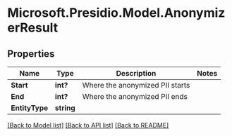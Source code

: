 # Microsoft.Presidio.Model.AnonymizerResult
## Properties

Name | Type | Description | Notes
------------ | ------------- | ------------- | -------------
**Start** | **int?** | Where the anonymized PII starts | 
**End** | **int?** | Where the anonymized PII ends | 
**EntityType** | **string** |  | 

[[Back to Model list]](../README.md#documentation-for-models) [[Back to API list]](../README.md#documentation-for-api-endpoints) [[Back to README]](../README.md)

